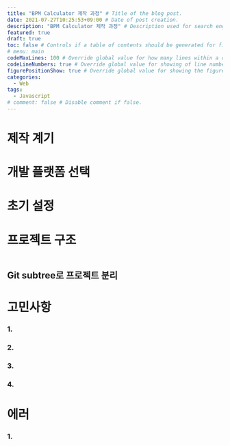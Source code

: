 ```yaml
---
title: "BPM Calculator 제작 과정" # Title of the blog post.
date: 2021-07-27T10:25:53+09:00 # Date of post creation.
description: "BPM Calculator 제작 과정" # Description used for search engine.
featured: true
draft: true
toc: false # Controls if a table of contents should be generated for first-level links automatically.
# menu: main
codeMaxLines: 100 # Override global value for how many lines within a code block before auto-collapsing.
codeLineNumbers: true # Override global value for showing of line numbers within code block.
figurePositionShow: true # Override global value for showing the figure label.
categories:
  - Web
tags:
  - Javascript
# comment: false # Disable comment if false.
---
```


# 제작 계기



# 개발 플랫폼 선택



# 초기 설정


# 프로젝트 구조

```bash

```

## Git subtree로 프로젝트 분리

# 고민사항

### 1. 

### 2. 

### 3. 


### 4. 


# 에러

### 1. 




